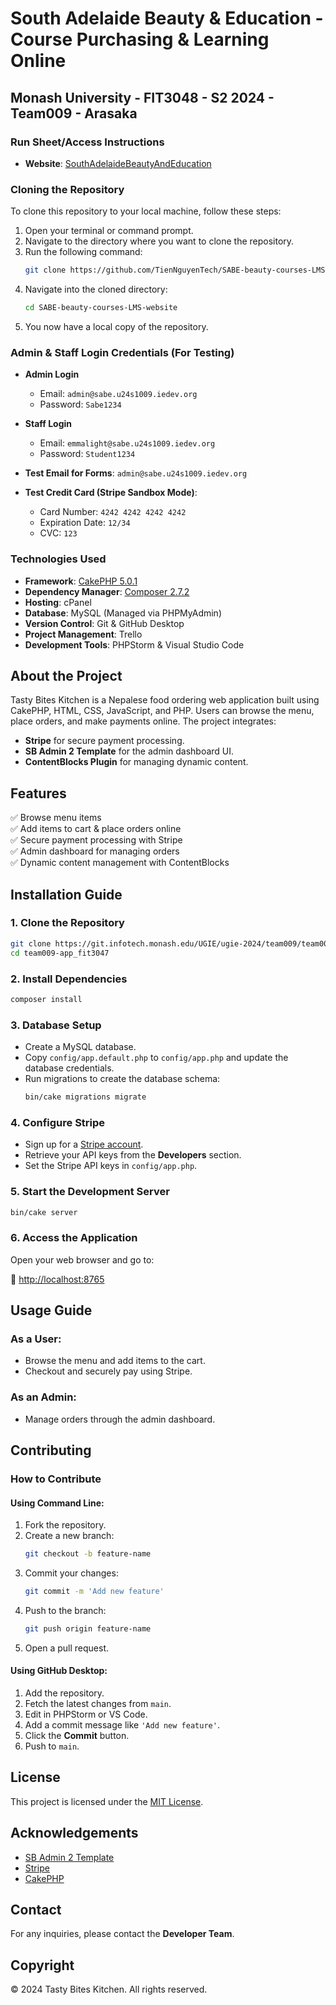 # South Adelaide Beauty & Education - Course Purchasing & Learning Online

## Monash University - FIT3048 - S2 2024 - Team009 - Arasaka

### Run Sheet/Access Instructions

- **Website**: [SouthAdelaideBeautyAndEducation](https://www.southadelaidebeautyandeducation.com.au/)

### Cloning the Repository

To clone this repository to your local machine, follow these steps:

1. Open your terminal or command prompt.
2. Navigate to the directory where you want to clone the repository.
3. Run the following command:
   ```bash
   git clone https://github.com/TienNguyenTech/SABE-beauty-courses-LMS-website.git
   ```
4. Navigate into the cloned directory:
   ```bash
   cd SABE-beauty-courses-LMS-website
   ```
5. You now have a local copy of the repository.

### Admin & Staff Login Credentials (For Testing)

- **Admin Login**
  - Email: `admin@sabe.u24s1009.iedev.org`
  - Password: `Sabe1234`

- **Staff Login**
  - Email: `emmalight@sabe.u24s1009.iedev.org`
  - Password: `Student1234`

- **Test Email for Forms**: `admin@sabe.u24s1009.iedev.org`

- **Test Credit Card (Stripe Sandbox Mode)**:
  - Card Number: `4242 4242 4242 4242`
  - Expiration Date: `12/34`
  - CVC: `123`

### Technologies Used

- **Framework**: [CakePHP 5.0.1](https://book.cakephp.org/5/en/installation.html)
- **Dependency Manager**: [Composer 2.7.2](https://getcomposer.org/download/)
- **Hosting**: cPanel
- **Database**: MySQL (Managed via PHPMyAdmin)
- **Version Control**: Git & GitHub Desktop
- **Project Management**: Trello
- **Development Tools**: PHPStorm & Visual Studio Code

## About the Project

Tasty Bites Kitchen is a Nepalese food ordering web application built using CakePHP, HTML, CSS, JavaScript, and PHP. Users can browse the menu, place orders, and make payments online. The project integrates:

- **Stripe** for secure payment processing.
- **SB Admin 2 Template** for the admin dashboard UI.
- **ContentBlocks Plugin** for managing dynamic content.

## Features

✅ Browse menu items  
✅ Add items to cart & place orders online  
✅ Secure payment processing with Stripe  
✅ Admin dashboard for managing orders  
✅ Dynamic content management with ContentBlocks  

## Installation Guide

### 1. Clone the Repository

```bash
git clone https://git.infotech.monash.edu/UGIE/ugie-2024/team009/team009-app_fit3047.git
cd team009-app_fit3047
```

### 2. Install Dependencies

```bash
composer install
```

### 3. Database Setup

- Create a MySQL database.
- Copy `config/app.default.php` to `config/app.php` and update the database credentials.
- Run migrations to create the database schema:
  ```bash
  bin/cake migrations migrate
  ```

### 4. Configure Stripe

- Sign up for a [Stripe account](https://stripe.com).
- Retrieve your API keys from the **Developers** section.
- Set the Stripe API keys in `config/app.php`.

### 5. Start the Development Server

```bash
bin/cake server
```

### 6. Access the Application

Open your web browser and go to:

🔗 [http://localhost:8765](http://localhost:8765)

## Usage Guide

### As a User:
- Browse the menu and add items to the cart.
- Checkout and securely pay using Stripe.

### As an Admin:
- Manage orders through the admin dashboard.

## Contributing

### How to Contribute

#### Using Command Line:

1. Fork the repository.
2. Create a new branch:
   ```bash
   git checkout -b feature-name
   ```
3. Commit your changes:
   ```bash
   git commit -m 'Add new feature'
   ```
4. Push to the branch:
   ```bash
   git push origin feature-name
   ```
5. Open a pull request.

#### Using GitHub Desktop:

1. Add the repository.
2. Fetch the latest changes from `main`.
3. Edit in PHPStorm or VS Code.
4. Add a commit message like `'Add new feature'`.
5. Click the **Commit** button.
6. Push to `main`.

## License

This project is licensed under the [MIT License](https://en.wikipedia.org/wiki/MIT_License).

## Acknowledgements

- [SB Admin 2 Template](https://startbootstrap.com/theme/sb-admin-2)
- [Stripe](https://stripe.com)
- [CakePHP](https://cakephp.org)

## Contact

For any inquiries, please contact the **Developer Team**.

## Copyright

© 2024 Tasty Bites Kitchen. All rights reserved.
